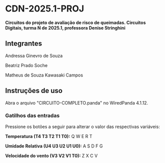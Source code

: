 # CDN-2025.1-PROJ
**Circuitos do projeto de avaliação de risco de queimadas.
Circuitos Digitais, turma N de 2025.1, professora Denise Stringhini**

## Integrantes
Andressa Ginevro de Souza

Beatriz Prado Soche

Matheus de Souza Kawasaki Campos

## Instruções de uso
Abra o arquivo "CIRCUITO-COMPLETO.panda" no WiredPanda 4.1.12.
### Gatilhos das entradas
Pressione os botões a seguir para alterar o valor das respectivas variáveis:

**Temperatura (T4 T3 T2 T1 T0):** Q W E R T

**Umidade Relativa (U4 U3 U2 U1 U0):** A S D F G

**Velocidade do vento (V3 V2 V1 T0):** Z X C V
